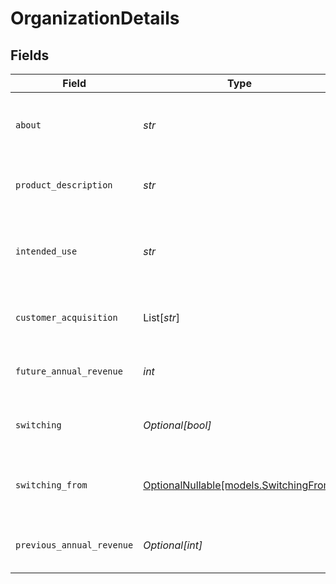 # OrganizationDetails


## Fields

| Field                                                                | Type                                                                 | Required                                                             | Description                                                          |
| -------------------------------------------------------------------- | -------------------------------------------------------------------- | -------------------------------------------------------------------- | -------------------------------------------------------------------- |
| `about`                                                              | *str*                                                                | :heavy_check_mark:                                                   | Brief information about you and your business.                       |
| `product_description`                                                | *str*                                                                | :heavy_check_mark:                                                   | Description of digital products being sold.                          |
| `intended_use`                                                       | *str*                                                                | :heavy_check_mark:                                                   | How the organization will integrate and use Polar.                   |
| `customer_acquisition`                                               | List[*str*]                                                          | :heavy_check_mark:                                                   | Main customer acquisition channels.                                  |
| `future_annual_revenue`                                              | *int*                                                                | :heavy_check_mark:                                                   | Estimated revenue in the next 12 months                              |
| `switching`                                                          | *Optional[bool]*                                                     | :heavy_minus_sign:                                                   | Switching from another platform?                                     |
| `switching_from`                                                     | [OptionalNullable[models.SwitchingFrom]](../models/switchingfrom.md) | :heavy_minus_sign:                                                   | Which platform the organization is migrating from.                   |
| `previous_annual_revenue`                                            | *Optional[int]*                                                      | :heavy_minus_sign:                                                   | Revenue from last year if applicable.                                |